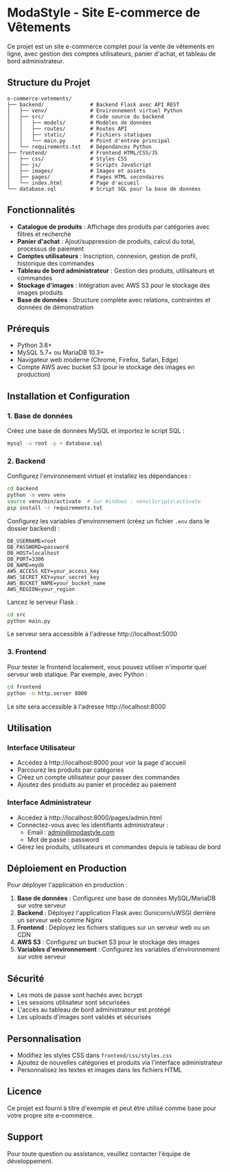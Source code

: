 # ModaStyle - Site E-commerce de Vêtements

Ce projet est un site e-commerce complet pour la vente de vêtements en ligne, avec gestion des comptes utilisateurs, panier d'achat, et tableau de bord administrateur.

## Structure du Projet

```
e-commerce-vetements/
├── backend/               # Backend Flask avec API REST
│   ├── venv/              # Environnement virtuel Python
│   ├── src/               # Code source du backend
│   │   ├── models/        # Modèles de données
│   │   ├── routes/        # Routes API
│   │   ├── static/        # Fichiers statiques
│   │   └── main.py        # Point d'entrée principal
│   └── requirements.txt   # Dépendances Python
├── frontend/              # Frontend HTML/CSS/JS
│   ├── css/               # Styles CSS
│   ├── js/                # Scripts JavaScript
│   ├── images/            # Images et assets
│   ├── pages/             # Pages HTML secondaires
│   └── index.html         # Page d'accueil
└── database.sql           # Script SQL pour la base de données
```

## Fonctionnalités

- **Catalogue de produits** : Affichage des produits par catégories avec filtres et recherche
- **Panier d'achat** : Ajout/suppression de produits, calcul du total, processus de paiement
- **Comptes utilisateurs** : Inscription, connexion, gestion de profil, historique des commandes
- **Tableau de bord administrateur** : Gestion des produits, utilisateurs et commandes
- **Stockage d'images** : Intégration avec AWS S3 pour le stockage des images produits
- **Base de données** : Structure complète avec relations, contraintes et données de démonstration

## Prérequis

- Python 3.8+
- MySQL 5.7+ ou MariaDB 10.3+
- Navigateur web moderne (Chrome, Firefox, Safari, Edge)
- Compte AWS avec bucket S3 (pour le stockage des images en production)

## Installation et Configuration

### 1. Base de données

Créez une base de données MySQL et importez le script SQL :

```bash
mysql -u root -p < database.sql
```

### 2. Backend

Configurez l'environnement virtuel et installez les dépendances :

```bash
cd backend
python -m venv venv
source venv/bin/activate  # Sur Windows : venv\Scripts\activate
pip install -r requirements.txt
```

Configurez les variables d'environnement (créez un fichier `.env` dans le dossier backend) :

```
DB_USERNAME=root
DB_PASSWORD=password
DB_HOST=localhost
DB_PORT=3306
DB_NAME=mydb
AWS_ACCESS_KEY=your_access_key
AWS_SECRET_KEY=your_secret_key
AWS_BUCKET_NAME=your_bucket_name
AWS_REGION=your_region
```

Lancez le serveur Flask :

```bash
cd src
python main.py
```

Le serveur sera accessible à l'adresse http://localhost:5000

### 3. Frontend

Pour tester le frontend localement, vous pouvez utiliser n'importe quel serveur web statique. Par exemple, avec Python :

```bash
cd frontend
python -m http.server 8000
```

Le site sera accessible à l'adresse http://localhost:8000

## Utilisation

### Interface Utilisateur

- Accédez à http://localhost:8000 pour voir la page d'accueil
- Parcourez les produits par catégories
- Créez un compte utilisateur pour passer des commandes
- Ajoutez des produits au panier et procédez au paiement

### Interface Administrateur

- Accédez à http://localhost:8000/pages/admin.html
- Connectez-vous avec les identifiants administrateur :
  - Email : admin@modastyle.com
  - Mot de passe : password
- Gérez les produits, utilisateurs et commandes depuis le tableau de bord

## Déploiement en Production

Pour déployer l'application en production :

1. **Base de données** : Configurez une base de données MySQL/MariaDB sur votre serveur
2. **Backend** : Déployez l'application Flask avec Gunicorn/uWSGI derrière un serveur web comme Nginx
3. **Frontend** : Déployez les fichiers statiques sur un serveur web ou un CDN
4. **AWS S3** : Configurez un bucket S3 pour le stockage des images
5. **Variables d'environnement** : Configurez les variables d'environnement sur votre serveur

## Sécurité

- Les mots de passe sont hachés avec bcrypt
- Les sessions utilisateur sont sécurisées
- L'accès au tableau de bord administrateur est protégé
- Les uploads d'images sont validés et sécurisés

## Personnalisation

- Modifiez les styles CSS dans `frontend/css/styles.css`
- Ajoutez de nouvelles catégories et produits via l'interface administrateur
- Personnalisez les textes et images dans les fichiers HTML

## Licence

Ce projet est fourni à titre d'exemple et peut être utilisé comme base pour votre propre site e-commerce.

## Support

Pour toute question ou assistance, veuillez contacter l'équipe de développement.
